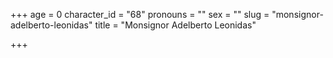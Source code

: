 +++
age = 0
character_id = "68"
pronouns = ""
sex = ""
slug = "monsignor-adelberto-leonidas"
title = "Monsignor Adelberto Leonidas"

+++


